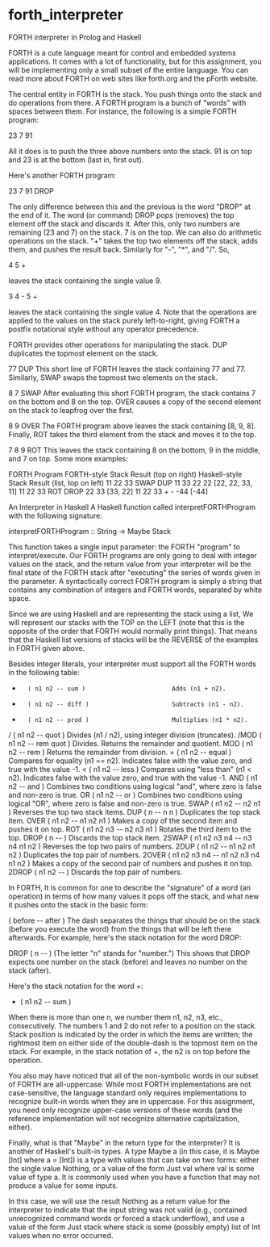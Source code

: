 # forth_interpreter
FORTH interpreter in Prolog and Haskell

FORTH is a cute language meant for control and embedded systems applications. It comes with a lot of functionality, but for this assignment, you will be implementing only a small subset of the entire language. You can read more about FORTH on web sites like forth.org and the pForth website.

The central entity in FORTH is the stack. You push things onto the stack and do operations from there. A FORTH program is a bunch of "words" with spaces between them. For instance, the following is a simple FORTH program:


23 7 91

All it does is to push the three above numbers onto the stack. 91 is on top and 23 is at the bottom (last in, first out).

Here's another FORTH program:

23 7 91 DROP

The only difference between this and the previous is the word "DROP" at the end of it. The word (or command) DROP pops (removes) the top element off the stack and discards it. After this, only two numbers are remaining (23 and 7) on the stack. 7 is on the top.
We can also do arithmetic operations on the stack. "+" takes the top two elements off the stack, adds them, and pushes the result back. Similarly for "-", "*", and "/". So,

4 5 +

leaves the stack containing the single value 9.

3 4 - 5 +

leaves the stack containing the single value 4. Note that the operations are applied to the values on the stack purely left-to-right, giving FORTH a postfix notational style without any operator precedence.

FORTH provides other operations for manipulating the stack. DUP duplicates the topmost element on the stack.

77 DUP
This short line of FORTH leaves the stack containing 77 and 77. Similarly, SWAP swaps the topmost two elements on the stack.

8 7 SWAP
After evaluating this short FORTH program, the stack contains 7 on the bottom and 8 on the top. OVER causes a copy of the second element on the stack to leapfrog over the first.

8 9 OVER
The FORTH program above leaves the stack containing [8, 9, 8]. Finally, ROT takes the third element from the stack and moves it to the top.

7 8 9 ROT
This leaves the stack containing 8 on the bottom, 9 in the middle, and 7 on top. Some more examples:

FORTH Program		FORTH-style Stack Result (top on right)			Haskell-style Stack Result (list, top on left)
11 22 33 SWAP DUP	11 33 22 22										[22, 22, 33, 11]
11 22 33 ROT DROP	22 33											[33, 22]
11 22 33 + -		-44												[-44]

An Interpreter in Haskell
A Haskell function called interpretFORTHProgram with the following signature:

interpretFORTHProgram :: String -> Maybe Stack

This function takes a single input parameter: the FORTH "program" to interpret/execute. Our FORTH programs are only going to deal with integer values on the stack, and the return value from your interpreter will be the final state of the FORTH stack after "executing" the series of words given in the parameter. A syntactically correct FORTH program is simply a string that contains any combination of integers and FORTH words, separated by white space.

Since we are using Haskell and are representing the stack using a list, We will represent our stacks with the TOP on the LEFT (note that this is the opposite of the order that FORTH would normally print things). That means that the Haskell list versions of stacks will be the REVERSE of the examples in FORTH given above.

Besides integer literals, your interpreter must support all the FORTH words in the following table:


+ 	  	( n1 n2 -- sum )	  					Adds (n1 + n2).
-	    ( n1 n2 -- diff )	  					Subtracts (n1 - n2).
*	    ( n1 n2 -- prod )	  					Multiplies (n1 * n2).
/	    ( n1 n2 -- quot )	  					Divides (n1 / n2), using integer division (truncates).
/MOD	( n1 n2 -- rem quot )					Divides. Returns the remainder and quotient.
MOD		( n1 n2 -- rem )						Returns the remainder from division.
=		( n1 n2 -- equal )						Compares for equality (n1 == n2). Indicates false with the value zero, and true with the value -1.
<		( n1 n2 -- less )						Compares using "less than" (n1 < n2). Indicates false with the value zero, and true with the value -1.
AND		( n1 n2 -- and )						Combines two conditions using logical "and", where zero is false and non-zero is true.
OR		( n1 n2 -- or )							Combines two conditions using logical "OR", where zero is false and non-zero is true.
SWAP	( n1 n2 -- n2 n1 )						Reverses the top two stack items.
DUP		( n -- n n )							Duplicates the top stack item.
OVER	( n1 n2 -- n1 n2 n1 )					Makes a copy of the second item and pushes it on top.
ROT		( n1 n2 n3 -- n2 n3 n1 )				Rotates the third item to the top.
DROP	( n -- )								Discards the top stack item.
2SWAP	( n1 n2 n3 n4 -- n3 n4 n1 n2 )			Reverses the top two pairs of numbers.
2DUP	( n1 n2 -- n1 n2 n1 n2 )				Duplicates the top pair of numbers.
2OVER	( n1 n2 n3 n4 -- n1 n2 n3 n4 n1 n2 )	Makes a copy of the second pair of numbers and pushes it on top.
2DROP	( n1 n2 -- )							Discards the top pair of numbers.

In FORTH, It is common for one to describe the "signature" of a word (an operation) in terms of how many values it pops off the stack, and what new it pushes onto the stack in the basic form:

( before -- after )
The dash separates the things that should be on the stack (before you execute the word) from the things that will be left there afterwards. For example, here's the stack notation for the word DROP:

DROP ( n -- )
(The letter "n" stands for "number.") This shows that DROP expects one number on the stack (before) and leaves no number on the stack (after).

Here's the stack notation for the word +:

+ ( n1 n2 -- sum )

When there is more than one n, we number them n1, n2, n3, etc., consecutively. The numbers 1 and 2 do not refer to a position on the stack. Stack position is indicated by the order in which the items are written; the rightmost item on either side of the double-dash is the topmost item on the stack. For example, in the stack notation of +, the n2 is on top before the operation.

You also may have noticed that all of the non-symbolic words in our subset of FORTH are all-uppercase. While most FORTH implementations are not case-sensitive, the language standard only requires implementations to recognize built-in words when they are in uppercase. For this assignment, you need only recognize upper-case versions of these words (and the reference implementation will not recognize alternative capitalization, either).

Finally, what is that "Maybe" in the return type for the interpreter? It is another of Haskell's built-in types. A type Maybe a (in this case, it is Maybe [Int] where a = [Int]) is a type with values that can take on two forms: either the single value Nothing, or a value of the form Just val where val is some value of type a. It is commonly used when you have a function that may not produce a value for some inputs.

In this case, we will use the result Nothing as a return value for the interpreter to indicate that the input string was not valid (e.g., contained unrecognized command words or forced a stack underflow), and use a value of the form Just stack where stack is some (possibly empty) list of Int values when no error occurred.
